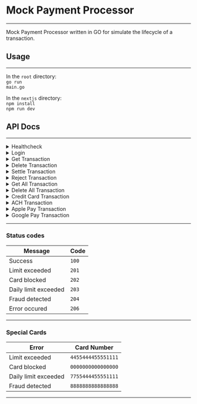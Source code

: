# Mock Payment Processor
<hr />

Mock Payment Processor written in GO for simulate the lifecycle of a transaction.

## Usage
<hr />

In the <code>root</code> directory: <br>
<code>go run main.go</code>

In the <code>nextjs</code> directory: <br>
<code>npm install</code> <br>
<code>npm run dev</code>

## API Docs
<hr />

<details>
<summary> Healthcheck </summary>

*Informs about the API's condition*

> Request Method: `GET` <br>
> Request URL: `/healthcheck`
</details>

<details>
<summary> Login </summary>

*Retrieve the access token*

> Request Method: `GET` <br>
> Request URL: `/login`
</details>

<details>
<summary> Get Transaction </summary>

*Retrieve a transaction by ID*

> Request Method: `GET` <br>
> Request URL: `/api/transaction/{id}`
</details>

<details>
<summary> Delete Transaction </summary>

*Delete a transaction by ID*

> Request Method: `DELETE` <br>
> Request URL: `/api/transaction/{id}`
</details>

<details>
<summary> Settle Transaction </summary>

*Set the transaction status to settled*

> Request Method: `POST` <br>
> Request URL: `/api/transaction/{id}/settle`
</details>

<details>
<summary> Reject Transaction </summary>

*Set the transaction status to rejected*

> Request Method: `POST` <br>
> Request URL: `/api/transaction/{id}/reject`
</details>

<details>
<summary> Get All Transaction </summary>

*Retrieve all transactions*

> Request Method: `GET` <br>
> Request URL: `/api/transactions`
</details>

<details>
<summary> Delete All Transaction </summary>

*Delete all transactions*

> Request Method: `DELETE` <br>
> Request URL: `/api/transactions`
</details>

<details>
<summary> Credit Card Transaction </summary>

*Create a credit card transaction*

> Request Method: `POST` <br>
> Request URL: `/api/transaction/creditcard`

| Plugin          | Type     | Description           | Required |
| --------------- | -------- | --------------------- | -------- |
| amount          | `uint64` | Amount                | `true`   |
| payment_method  | `object` | Method of the payment | `true`   |
| billing_address | `object` | Address of costumer   | `true`   |

*Example request*

```json
{
  "amount": int,
  "payment_method": {
    "credit_card": {
      "card_number": string,
      "holder_name": string,
      "exp_date": string,
      "cvc": string
    }
  },
  "billing_address": {
    "first_name": string,
    "last_name": string,
    "postal_code": string,
    "city": string,
    "address_line_1": string,
    "email": string,
    "phone": string
  }
}
```
</details>

<details>
<summary> ACH Transaction </summary>

*Create an ach transaction*

> Request Method: `POST` <br>
> Request URL: `/api/transaction/ach`

| Plugin          | Type     | Description           | Required |
| --------------- | -------- | --------------------- | -------- |
| amount          | `uint64` | Amount                | `true`   |
| payment_method  | `object` | Method of the payment | `true`   |
| billing_address | `object` | Address of costumer   | `true`   |

*Example request*

```json
{
  "amount": int,
  "payment_method": {
    "ach": {
      "account_type": string,
      "account_number": string,
      "routing_number": string,
      "sec_code": string
    }
  },
  "billing_address": {
    "first_name": string,
    "last_name": string,
    "postal_code": string,
    "city": string,
    "address_line_1": string,
    "email": string,
    "phone": string
  }
}
```
</details>

<details>
<summary> Apple Pay Transaction </summary>

*Create an applepay  transaction*

> Request Method: `POST` <br>
> Request URL: `/api/transaction/applepay`

| Plugin          | Type     | Description           | Required |
| --------------- | -------- | --------------------- | -------- |
| amount          | `uint64` | Amount                | `true`   |
| payment_method  | `object` | Method of the payment | `true`   |
| billing_address | `object` | Address of costumer   | `true`   |

*Example request*

```json
{
  "amount": int,
  "payment_method": {
    "apple_pay": {
      "payment_token": {
        "identifier": string,
        "payment_data": string
      }
    }
  },
  "billing_address": {
    "first_name": string,
    "last_name": string,
    "postal_code": string,
    "city": string,
    "address_line_1": string,
    "email": string,
    "phone": string
  }
}
```
</details>

<details>
<summary> Google Pay Transaction </summary>

*Create an googlepay  transaction*

> Request Method: `POST` <br>
> Request URL: `/api/transaction/googlepay`

| Plugin          | Type     | Description           | Required |
| --------------- | -------- | --------------------- | -------- |
| amount          | `uint64` | Amount                | `true`   |
| payment_method  | `object` | Method of the payment | `true`   |
| billing_address | `object` | Address of costumer   | `true`   |

*Example request*

```json
{
  "amount": int,
  "payment_method": {
    "google_pay": {
      "encrypted_payment": {
        "payment_id": string,
        "payment_data": string
      }
    }
  },
  "billing_address": {
    "first_name": string,
    "last_name": string,
    "postal_code": string,
    "city": string,
    "address_line_1": string,
    "email": string,
    "phone": string
  }
}
```
</details>

<hr />

### Status codes

| Message              | Code  |
| -------------------- | ----- |
| Success              | `100` |
| Limit exceeded       | `201` |
| Card blocked         | `202` |
| Daily limit exceeded | `203` |
| Fraud detected       | `204` |
| Error occured        | `206` |

<hr />

### Special Cards

| Error              | Card Number  |
| -------------------- | ----- |
| Limit exceeded       | `4455444455551111` |
| Card blocked         | `0000000000000000` |
| Daily limit exceeded | `7755444455551111` |
| Fraud detected       | `8888888888888888` |

<hr />
